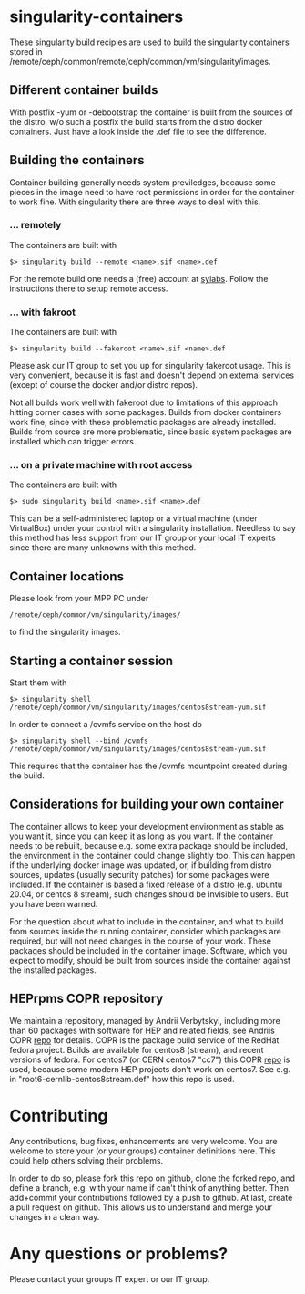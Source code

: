 
# singularity-containers

These singularity build recipies are used to build the singularity 
containers stored in 
/remote/ceph/common/remote/ceph/common/vm/singularity/images.

## Different container builds

With postfix -yum or -debootstrap the container is built from the 
sources of the distro, w/o such a postfix the build starts from the 
distro docker containers. Just have a look inside the .def file to see 
the difference.

## Building the containers

Container building generally needs system previledges, because some 
pieces in the image need to have root permissions in order for the 
container to work fine. With singularity there are three ways to deal 
with this.

### ... remotely

The containers are built with

    $> singularity build --remote <name>.sif <name>.def

For the remote build one needs a (free) account at 
[sylabs](https://cloud.sylabs.io/builder). Follow the instructions there 
to setup remote access.

### ... with fakroot

The containers are built with

    $> singularity build --fakeroot <name>.sif <name>.def

Please ask our IT group to set you up for singularity fakeroot usage. 
This is very convenient, because it is fast and doesn't depend on 
external services (except of course the docker and/or distro repos).

Not all builds work well with fakeroot due to limitations of this 
approach hitting corner cases with some packages. Builds from docker 
containers work fine, since with these problematic packages are already 
installed. Builds from source are more problematic, since basic system 
packages are installed which can trigger errors.

### ... on a private machine with root access

The containers are built with

    $> sudo singularity build <name>.sif <name>.def

This can be a self-administered laptop or a virtual machine (under 
VirtualBox) under your control with a singularity installation. Needless 
to say this method has less support from our IT group or your local IT 
experts since there are many unknowns with this method.

## Container locations

Please look from your MPP PC under

    /remote/ceph/common/vm/singularity/images/

to find the singularity images.

## Starting a container session

Start them with

    $> singularity shell 
    /remote/ceph/common/vm/singularity/images/centos8stream-yum.sif

In order to connect a /cvmfs service on the host do

    $> singularity shell --bind /cvmfs 
    /remote/ceph/common/vm/singularity/images/centos8stream-yum.sif

This requires that the container has the /cvmfs mountpoint created 
during the build.

## Considerations for building your own container

The container allows to keep your development environment as stable as 
you want it, since you can keep it as long as you want. If the container 
needs to be rebuilt, because e.g. some extra package should be included, 
the environment in the container could change slightly too. This can 
happen if the underlying docker image was updated, or, if building from 
distro sources, updates (usually security patches) for some packages 
were included. If the container is based a fixed release of a distro 
(e.g. ubuntu 20.04, or centos 8 stream), such changes should be 
invisible to users. But you have been warned.

For the question about what to include in the container, and what to 
build from sources inside the running container, consider which packages 
are required, but will not need changes in the course of your work. 
These packages should be included in the container image. Software, 
which you expect to modify, should be built from sources inside the 
container against the installed packages.

## HEPrpms COPR repository

We maintain a repository, managed by Andrii Verbytskyi, including more 
than 60 packages with software for HEP and related fields, see Andriis 
COPR [repo](https://copr.fedorainfracloud.org/coprs/averbyts/HEPrpms) 
for details. COPR is the package build service of the RedHat fedora 
project. Builds are available for centos8 (stream), and recent versions 
of fedora. For centos7 (or CERN centos7 "cc7") this COPR 
[repo](https://copr.fedorainfracloud.org/coprs/averbyts/fastjet/) is 
used, because some modern HEP projects don't work on centos7.
See e.g. in "root6-cernlib-centos8stream.def" how this repo
is used.

# Contributing

Any contributions, bug fixes, enhancements are very welcome. You are 
welcome to store your (or your groups) container definitions here. This 
could help others solving their problems. 

In order to do so, please fork this repo on github, clone the forked 
repo, and define a branch, e.g. with your name if can't think of anything 
better. Then add+commit your contributions followed by a push to
github. At last, create a pull request on github. This allows us
to understand and merge your changes in a clean way. 

# Any questions or problems?

Please contact your groups IT expert or our IT group.

